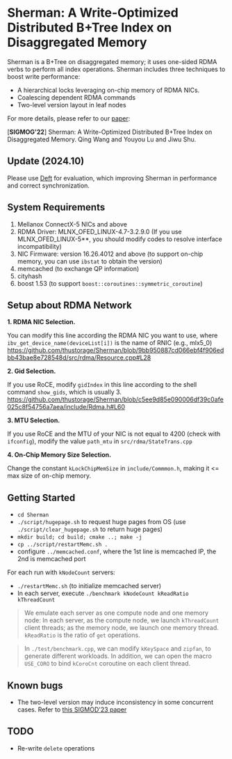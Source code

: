 # Sherman: A Write-Optimized Distributed B+Tree Index on Disaggregated Memory 

Sherman is a B+Tree on disaggregated memory; it uses one-sided RDMA verbs to perform all index operations.
Sherman includes three techniques to boost write performance:

- A hierarchical locks leveraging on-chip memory of RDMA NICs.
- Coalescing dependent RDMA commands 
- Two-level version layout in leaf nodes

For more details, please refer to our [paper](https://dl.acm.org/doi/abs/10.1145/3514221.3517824):

[**SIGMOG'22**] Sherman: A Write-Optimized Distributed B+Tree Index on Disaggregated Memory. Qing Wang and Youyou Lu and Jiwu Shu.


## Update (2024.10)
Please use [Deft](https://github.com/thustorage/deft) for evaluation, which improving Sherman in performance and correct synchronization.


## System Requirements

1. Mellanox ConnectX-5 NICs and above
2. RDMA Driver: MLNX_OFED_LINUX-4.7-3.2.9.0 (If you use MLNX_OFED_LINUX-5**, you should modify codes to resolve interface incompatibility)
3. NIC Firmware: version 16.26.4012 and above (to support on-chip memory, you can use `ibstat` to obtain the version)
4. memcached (to exchange QP information)
5. cityhash
6. boost 1.53 (to support `boost::coroutines::symmetric_coroutine`)

## Setup about RDMA Network

**1. RDMA NIC Selection.** 

You can modify this line according the RDMA NIC you want to use, where `ibv_get_device_name(deviceList[i])` is the name of RNIC (e.g., mlx5_0)
https://github.com/thustorage/Sherman/blob/9bb950887cd066ebf4f906edbb43bae8e728548d/src/rdma/Resource.cpp#L28

**2. Gid Selection.** 

If you use RoCE, modify `gidIndex` in this line according to the shell command `show_gids`, which is usually 3.
https://github.com/thustorage/Sherman/blob/c5ee9d85e090006df39c0afe025c8f54756a7aea/include/Rdma.h#L60

**3. MTU Selection.** 

If you use RoCE and the MTU of your NIC is not equal to 4200 (check with `ifconfig`), modify the value `path_mtu` in `src/rdma/StateTrans.cpp`

**4. On-Chip Memory Size Selection.** 

Change the constant ``kLockChipMemSize`` in `include/Commmon.h`, making it <= max size of on-chip memory.

## Getting Started

- `cd Sherman`
- `./script/hugepage.sh` to request huge pages from OS (use `./script/clear_hugepage.sh` to return huge pages)
- `mkdir build; cd build; cmake ..; make -j`
- `cp ../script/restartMemc.sh .`
- configure `../memcached.conf`, where the 1st line is memcached IP, the 2nd is memcached port

For each run with `kNodeCount` servers:
- `./restartMemc.sh` (to initialize memcached server)
- In each server, execute `./benchmark kNodeCount kReadRatio kThreadCount`

>  We emulate each server as one compute node and one memory node: In each server, as the compute node, 
we launch `kThreadCount` client threads; as the memory node, we launch one memory thread. `kReadRatio` is the ratio of `get` operations.

> In `./test/benchmark.cpp`, we can modify `kKeySpace` and `zipfan`, to generate different workloads.
> In addition, we can open the macro `USE_CORO` to bind `kCoroCnt` coroutine on each client thread.

## Known bugs

- The two-level version may induce inconsistency in some concurrent cases. Refer to [this SIGMOD'23 paper](https://dl.acm.org/doi/10.1145/3589276)

## TODO
- Re-write `delete` operations
